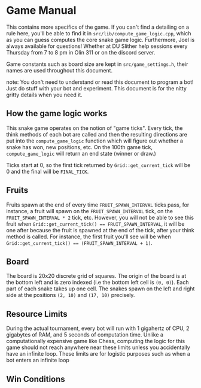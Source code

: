 # Game Manual

This contains more specifics of the game. If you can't find a detailing on a
rule here, you'll be able to find it in `src/lib/compute_game_logic.cpp`, which
as you can guess computes the core snake game logic. Furthermore, Joel is
always available for questions! Whether at DU Slither help sessions every
Thursday from 7 to 8 pm in Olin 311 or on the discord server.


Game constants such as board size are kept in `src/game_settings.h`, their names are used throughout this document.

note: You don't need to understand or read this document to program a bot! Just
do stuff with your bot and experiment. This document is for the nitty gritty
details when you need it.

## How the game logic works

This snake game operates on the notion of "game ticks". Every tick, the think
methods of each bot are called and then the resulting directions are put into
the `compute_game_logic` function which will figure out whether a snake has
won, new positions, etc. On the 100th game tick, `compute_game_logic` will return an end state (winner or draw.)

Ticks start at 0, so the first tick returned by `Grid::get_current_tick` will be 0 and the final will be `FINAL_TICK`.

## Fruits

Fruits spawn at the end of every time `FRUIT_SPAWN_INTERVAL` ticks pass, for
instance, a fruit will spawn on the `FRUIT_SPAWN_INTERVAL` tick, on the
`FRUIT_SPAWN_INTERVAL * 2` tick, etc. However, you will not be able to see this
fruit when `Grid::get_current_tick() == FRUIT_SPAWN_INTERVAL`, it will be one
after because the fruit is spawned at the end of the tick, after your think
method is called. For instance, the first fruit you'll see will be when
`Grid::get_current_tick() == (FRUIT_SPAWN_INTERVAL + 1)`. 

## Board

The board is 20x20 discrete grid of squares. The origin of the board is at the
bottom left and is zero indexed (i.e the bottom left cell is `(0, 0)`). Each
part of each snake takes up one cell. The snakes spawn on the left and right
side at the positions `(2, 10)` and `(17, 10)` precisely.

## Resource Limits

During the actual tournament, every bot will run with 1 gigahertz of CPU, 2
gigabytes of RAM, and 5 seconds of computation time. Unlike a computationally
expensive game like Chess, computing the logic for this game should not reach
anywhere near these limits unless you accidentally have an infinite loop. These
limits are for logistic purposes such as when a bot enters an infinite loop

## Win Conditions

